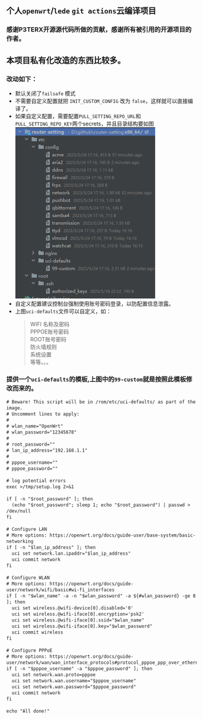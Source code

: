 ## 个人`openwrt`/`lede` `git actions`云编译项目
### 感谢P3TERX开源源代码所做的贡献，感谢所有被引用的开源项目的作者。

## 本项目私有化改造的东西比较多。
### 改动如下：
- 默认关闭了`failsafe` 模式
- 不需要自定义配置就把 `INIT_CUSTOM_CONFIG` 改为 `false`，这样就可以直接编译了。
- 如果自定义配置，需要配置`PULL_SETTING_REPO_URL`和 `PULL_SETTING_REPO_KEY`两个secrets，并且目录结构要如图
  ![目录](/img/目录结构.png "目录结构")
- 自定义配置建议控制台强制使用账号密码登录，以防配置信息泄露。
- 上图`uci-defaults`文件可以自定义，如：
  > WIFI 名称及密码  
  > PPPOE账号密码    
  > ROOT账号密码   
  > 防火墙规则  
  > 系统设置   
  > 等等。。。  

### 提供一个`uci-defaults`的模板,上图中的`99-custom`就是按照此模板修改而来的。
```text
# Beware! This script will be in /rom/etc/uci-defaults/ as part of the image.
# Uncomment lines to apply:
#
# wlan_name="OpenWrt"
# wlan_password="12345678"
#
# root_password=""
# lan_ip_address="192.168.1.1"
#
# pppoe_username=""
# pppoe_password=""

# log potential errors
exec >/tmp/setup.log 2>&1

if [ -n "$root_password" ]; then
  (echo "$root_password"; sleep 1; echo "$root_password") | passwd > /dev/null
fi

# Configure LAN
# More options: https://openwrt.org/docs/guide-user/base-system/basic-networking
if [ -n "$lan_ip_address" ]; then
  uci set network.lan.ipaddr="$lan_ip_address"
  uci commit network
fi

# Configure WLAN
# More options: https://openwrt.org/docs/guide-user/network/wifi/basic#wi-fi_interfaces
if [ -n "$wlan_name" -a -n "$wlan_password" -a ${#wlan_password} -ge 8 ]; then
  uci set wireless.@wifi-device[0].disabled='0'
  uci set wireless.@wifi-iface[0].encryption='psk2'
  uci set wireless.@wifi-iface[0].ssid="$wlan_name"
  uci set wireless.@wifi-iface[0].key="$wlan_password"
  uci commit wireless
fi

# Configure PPPoE
# More options: https://openwrt.org/docs/guide-user/network/wan/wan_interface_protocols#protocol_pppoe_ppp_over_ethernet
if [ -n "$pppoe_username" -a "$pppoe_password" ]; then
  uci set network.wan.proto=pppoe
  uci set network.wan.username="$pppoe_username"
  uci set network.wan.password="$pppoe_password"
  uci commit network
fi

echo "All done!"

```

